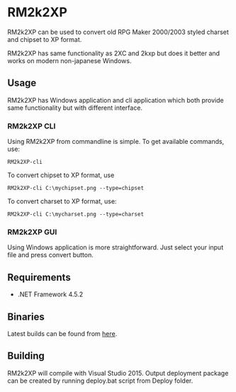 # RM2k2XP

RM2k2XP can be used to convert old RPG Maker 2000/2003 styled charset and chipset to XP format.

RM2k2XP has same functionality as 2XC and 2kxp but does it better and works on modern non-japanese Windows.

## Usage

RM2k2XP has Windows application and cli application which both provide same functionality
but with different interface.

### RM2k2XP CLI

Using RM2k2XP from commandline is simple. To get available commands, use:

	RM2k2XP-cli

To convert chipset to XP format, use

	RM2k2XP-cli C:\mychipset.png --type=chipset
	
To convert charset to XP format, use:

	RM2k2XP-cli C:\mycharset.png --type=charset
	
### RM2k2XP GUI
	
Using Windows application is more straightforward. Just select your input file and press convert button.

## Requirements

* .NET Framework 4.5.2

## Binaries

Latest builds can be found from [here](http://uuksu.kapsi.fi/other/RM2k2XP).

## Building

RM2k2XP will compile with Visual Studio 2015. Output deployment package can be created by running deploy.bat script
from Deploy folder.
